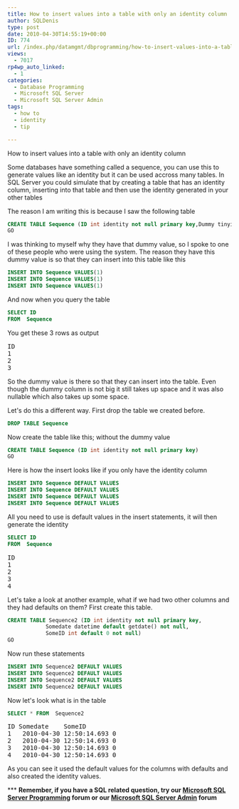 ```yaml
---
title: How to insert values into a table with only an identity column
author: SQLDenis
type: post
date: 2010-04-30T14:55:19+00:00
ID: 774
url: /index.php/datamgmt/dbprogramming/how-to-insert-values-into-a-table-with-o/
views:
  - 7017
rp4wp_auto_linked:
  - 1
categories:
  - Database Programming
  - Microsoft SQL Server
  - Microsoft SQL Server Admin
tags:
  - how to
  - identity
  - tip

---
```

How to insert values into a table with only an identity column

Some databases have something called a sequence, you can use this to generate values like an identity but it can be used accross many tables. In SQL Server you could simulate that by creating a table that has an identity column, inserting into that table and then use the identity generated in your other tables
  
The reason I am writing this is because I saw the following table

```sql
CREATE TABLE Sequence (ID int identity not null primary key,Dummy tinyint)
GO
```

I was thinking to myself why they have that dummy value, so I spoke to one of these people who were using the system. The reason they have this dummy value is so that they can insert into this table like this

```sql
INSERT INTO Sequence VALUES(1)
INSERT INTO Sequence VALUES(1)
INSERT INTO Sequence VALUES(1)
```

And now when you query the table

```sql
SELECT ID 
FROM  Sequence 
```

You get these 3 rows as output

<pre>ID
1
2
3</pre>

So the dummy value is there so that they can insert into the table. Even though the dummy column is not big it still takes up space and it was also nullable which also takes up some space.
  
Let's do this a different way. First drop the table we created before.

```sql
DROP TABLE Sequence
```

Now create the table like this; without the dummy value

```sql
CREATE TABLE Sequence (ID int identity not null primary key)
GO
```

Here is how the insert looks like if you only have the identity column

```sql
INSERT INTO Sequence DEFAULT VALUES
INSERT INTO Sequence DEFAULT VALUES
INSERT INTO Sequence DEFAULT VALUES
INSERT INTO Sequence DEFAULT VALUES
```

All you need to use is default values in the insert statements, it will then generate the identity

```sql
SELECT ID 
FROM  Sequence 
```

<pre>ID
1
2
3
4</pre>

Let's take a look at another example, what if we had two other columns and they had defaults on them? First create this table.

```sql
CREATE TABLE Sequence2 (ID int identity not null primary key, 
			Somedate datetime default getdate() not null,
			SomeID int default 0 not null)
GO
```

Now run these statements

```sql
INSERT INTO Sequence2 DEFAULT VALUES
INSERT INTO Sequence2 DEFAULT VALUES
INSERT INTO Sequence2 DEFAULT VALUES
INSERT INTO Sequence2 DEFAULT VALUES
```

Now let's look what is in the table

```sql
SELECT * FROM  Sequence2
```

<pre>ID	Somedate	SomeID
1	2010-04-30 12:50:14.693	0
2	2010-04-30 12:50:14.693	0
3	2010-04-30 12:50:14.693	0
4	2010-04-30 12:50:14.693	0</pre>

As you can see it used the default values for the columns with defaults and also created the identity values.

\*** **Remember, if you have a SQL related question, try our [Microsoft SQL Server Programming][1] forum or our [Microsoft SQL Server Admin][2] forum**<ins></ins>

 [1]: http://forum.lessthandot.com/viewforum.php?f=17
 [2]: http://forum.lessthandot.com/viewforum.php?f=22